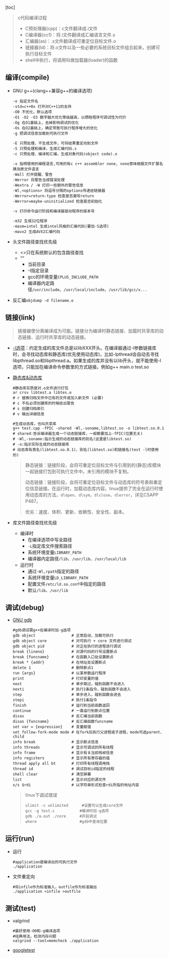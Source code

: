 

[toc]

> c代码编译过程
>
> * C预处理器(cpp)：c文件翻译成.i文件
> * C编译器(cc1)：将.i文件翻译成汇编语言文件.s
> * 汇编器(as)：.s文件翻译成可重定位目标文件.o
> * 链接器(ld)：将.o文件以及一些必要的系统目标文件组合起来，创建可执行目标文件
> * shell中执行，将调用叫做加载器(loader)的函数

## 编译(compile)

* GNU g++(clang++兼容g++的编译选项)

  ```shell
  -o 指定文件名
  -std=c++0x 打开对C++11的支持
  -O0 不优化，默认选项
  -O1 -O2 -O3 数字越大优化等级越高，以牺牲程序可调试性为代价
  -Og 在O1基础上，去掉影响调试的优化
  -Os 在O2基础上，确定导致可执行程序增大的优化
  -g 把调试信息加载到可执行文件
  
  -E 只预处理，不生成文件，可将结果重定向到文件
  -S 只预处理和编译，生成汇编代码.s
  -c 只预处理、编译和汇编，生成对象代码(object code).o
  
  -x 指明使用的编程语言,可用的有c c++ assembler none, none意味根据文件扩展名猜测原文件语言
  -Wall 打开提醒、警告
  -Werror 将警告当成错误处理
  -Wextra / -W 打印一些额外的警告信息
  -Wl,<options> 将逗号分隔的options传递给链接器
  -Werror=return-type 检查是否漏写return
  -Werror=maybe-uninitialized 检查是否初始化
  
  -v 打印命令运行阶段和编译器驱动程序的版本号
  
  -m32 生成32位程序
  -masm=intel 生成intel风格的汇编代码(要加-S选项)
  -mavx2 生成AVX2汇编代码
  ```
  
* 头文件路径查找优先级

  * <>只在系统默认的包含路径查找
  * “”
    * 当前目录
    * -I指定目录
    * gcc的环境变量`CPLUS_INCLUDE_PATH`
    * 编译器内定路径`/usr/include`、`/usr/local/include`、`/usr/lib/gcc/x...`
  
* 反汇编`objdump -d filename.o`

## 链接(link)

> 链接器使分离编译成为可能。链接分为编译时静态链接、加载时共享库的动态链接、运行时共享库的动态链接。

* [-l选项](https://www.zhihu.com/collection/434139378)：约定生成的库文件总是以libXXX开头。在编译器通过-l参数链接库时，会寻找动态库和静态库(优先使用动态库)，比如-lpthread会自动去寻找libpthread.so和libpthread.a。如果生成的库并没有以lib开头，就不能使用-l选项，只能加在编译命令参数里的方式链接。例如g++ main.o test.so 

* [静态库&动态库](https://www.zhihu.com/collection/434139378)

  ```shell
  #静态库实质是对.o文件进行打包
  ar crsv libtest.a libtes.o
  # r 替换归档文件中已有的文件或加入新文件 (必要)
  # c 不在必须创建库的时候给出警告
  # s 创建归档索引
  # v 输出详细信息
  
  #生成动态库，也叫共享库
  g++ test.cpp -fPIC -shared -Wl,-soname,libtest.so -o libtest.so.0.1
  # shared:告诉编译器生成一个动态链接库，一般都要加上-fPIC(位置无关)
  # -Wl,-soname:指示生成的动态链接库的别名(这里是libtest.so)
  # -o:指示实际生成的动态链接库
  # 动态库有真名(libtest.so.0.1)、别名(libtest.so)和链接名(test -l时使用的)
  ```

  > 静态链接：链接阶段，会将可重定位目标文件与引用到的(静态)库模块一起链接打包到可执行文件中。未引用的模块不复制。
  >
  > 动态链接：链接阶段，会将可重定位目标文件与动态库的符号表和重定位信息链接。在运行时，加载动态库内容。linux提供了完全在运行时使用动态库的方法，`dlopen`、`dlsym`，`dlclose`、`dlerror`，详见CSAPP P487。
  >
  > 优劣：速度、体积、更新、依赖性、安全性、副本。

* 库文件路径查找优先级
  * 编译时
    * 在编译选项中写全路径
    * `-L`指定库文件搜索路径
    * 系统环境变量`LIBRARY_PATH`
    * 编译器内定路径`/lib`、`/usr/lib`、`/usr/local/lib`
  * 运行时
    * 通过`-Wl,rpath`指定的路径
    * 系统环境变量`LD_LIBRARY_PATH`
    * 配置文件`/etc/ld.so.conf`中指定的路径
    * 默认`/lib`、`/usr/lib`

## 调试(debug)

* [GNU gdb](https://github.com/skywind3000/awesome-cheatsheets/blob/master/tools/gdb.txt)

  ```shell
  #gdb调试需g++在编译时加-g选项
  gdb object                # 正常启动，加载可执行
  gdb object core           # 对可执行 + core 文件进行调试
  gdb object pid            # 对正在执行的进程进行调试
  break {lineno}            # 对源代码的行号设置断点
  break {funcname}          # 在函数入口处设置断点
  break * {addr}            # 在地址处设置断点
  delete 1                  # 删除断点1
  run {args}                # 以某参数运行程序
  print                     # 打印变量的值
  next                      # 单步跳过，碰到函数不会进入
  nexti                     # 执行1条指令，碰到函数不会进入
  step                      # 单步进入，碰到函数会进去
  stepi                     # 执行1条指令
  finish                    # 运行到当前函数返回
  continue                  # 一直运行到断点位置
  disas                     # 反汇编当前函数
  disas {funcname}          # 反汇编函数funcname
  set var = {expression}    # 变量赋值
  set follow-fork-mode mode # 在fork后执行父进程或子进程，mode可选parent、child
  info break                # 显示断点信息
  info threads              # 显示可调试的所有线程
  info frame                # 显示有关当前栈帧信息
  info registers            # 显示所有寄存器的值
  thread apply all bt       # 打印所有线程调用栈
  thread id                 # 调试目标id指定的线程
  shell clear               # 清空屏幕
  list                      # 显示对应的源文件
  x/s $rdi                  # 以字符串形式检查rdi所指的地址内容
  ```
  
  >linux下调试错误
  >
  >```shell
  >ulimit -c unlimited	    #设置可以生成core文件
  >gcc -g test.c           #编译时加-g选项
  >gdb ./a.out ./core      #开启调试
  >where                   #gdb中查询位置
  >```

## 运行(run)

* 运行

  ```shell
  #application是编译出的可执行文件
  ./application
  ```

* 文件重定向

  ```shell
  #将infile作为标准输入，outfile作为标准输出
  ./application <infile >outfile
  ```


## 测试(test)

* valgrind

  ```shell
  #最好使用-O0和-g编译选项
  #经典用法，检测内存问题
  valgrind --tool=memcheck ./application
  ```

* [googletest](https://github.com/google/googletest)

  
